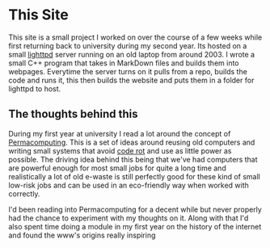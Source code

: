 
# This Site

This site is a small project I worked on over the course of a few weeks while first returning back to university during my second year. Its hosted on a small [lighttpd](https://www.lighttpd.net/) server running on an old laptop from around 2003. I wrote a small C++ program that takes in MarkDown files and builds them into webpages. Everytime the server turns on it pulls from a repo, builds the code and runs it, this then builds the website and puts them in a folder for lighttpd to host.

## The thoughts behind this

During my first year at university I read a lot around the concept of [Permacomputing](http://permacomputing.net/). This is a set of ideas around reusing old computers and writing small systems that avoid [code rot](https://en.wikipedia.org/wiki/Software_rot) and use as little power as possible.
The driving idea behind this being that we've had computers that are powerful enough for most small jobs for quite a long time and realistically a lot of old e-waste is still perfectly good for these kind of small low-risk jobs and can be used in an eco-friendly way when worked with correctly.

I'd been reading into Permacomputing for a decent while but never properly had the chance to experiment with my thoughts on it. Along with that I'd also spent time doing a module in my first year on the history of the internet and found the www's origins really inspiring
